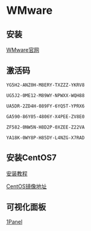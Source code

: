 # WMware
## 安装
[WMware官网](https://www.vmware.com/cn.html)

## 激活码
```shell
YG5H2-ANZ0H-M8ERY-TXZZZ-YKRV8

UG5J2-0ME12-M89WY-NPWXX-WQH88

UA5DR-2ZD4H-089FY-6YQ5T-YPRX6

GA590-86Y05-4806Y-X4PEE-ZV8E0

ZF582-0NW5N-H8D2P-0XZEE-Z22VA

YA18K-0WY8P-H85DY-L4NZG-X7RAD
```

## 安装CentOS7

[安装教程](https://blog.csdn.net/babyxue/article/details/80970526)

[CentOS镜像地址](https://www.centos.org/download)

## 可视化面板

[1Panel](https://github.com/1Panel-dev/1Panel)